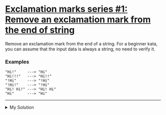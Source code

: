 # [Exclamation marks series #1: Remove an exclamation mark from the end of string](https://www.codewars.com/kata/57fae964d80daa229d000126)

Remove an exclamation mark from the end of a string. For a beginner kata, you can assume that the input data is always a
string, no need to verify it.

### Examples

```
"Hi!"     ---> "Hi"
"Hi!!!"   ---> "Hi!!"
"!Hi"     ---> "!Hi"
"!Hi!"    ---> "!Hi"
"Hi! Hi!" ---> "Hi! Hi"
"Hi"      ---> "Hi"
```

---

<details><summary>My Solution</summary>

```js
function remove(string) {
  return string.slice(-1) === '!' ? string.slice(0, -1) : string
}
```

</details>
